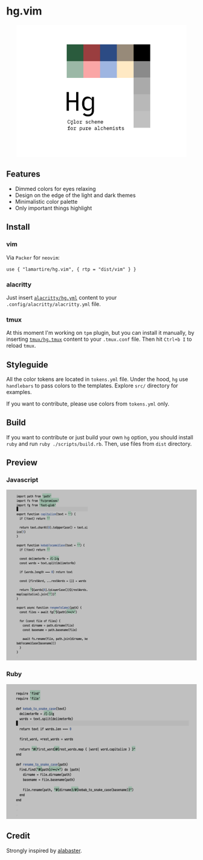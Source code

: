 # hg.vim

<p align="center">
  <img src="./static/intro.jpg" width="450px" />
</p>

## Features

- Dimmed colors for eyes relaxing
- Design on the edge of the light and dark themes
- Minimalistic color palette
- Only important things highlight

## Install

### vim

Via `Packer` for `neovim`:

```
use { "lamartire/hg.vim", { rtp = "dist/vim" } }
```

### alacritty

Just insert [`alacritty/hg.yml`](./dist/alacritty/hg.yml) content to your 
`.config/alacritty/alacritty.yml` file.

### tmux

At this moment I'm working on `tpm` plugin, but you can install it manually,
by inserting [`tmux/hg.tmux`](./dist/tmux/hg.tmux) content to your 
`.tmux.conf` file. Then hit `Ctrl+b I` to reload `tmux`.

## Styleguide

All the color tokens are located in `tokens.yml` file. Under the hood, `hg` use
`handlebars` to pass colors to the templates. Explore `src/` directory for examples.

If you want to contribute, please use colors from `tokens.yml` only.

## Build

If you want to contribute or just build your own `hg` option, you should install
`ruby` and run `ruby ./scripts/build.rb`. Then, use files from `dist` directory.

## Preview

### Javascript

![](./static/js.png)

### Ruby

![](./static/ruby.png)

## Credit

Strongly inspired by [alabaster][alabaster].

[alabaster]: https://github.com/tonsky/sublime-scheme-alabaster/
